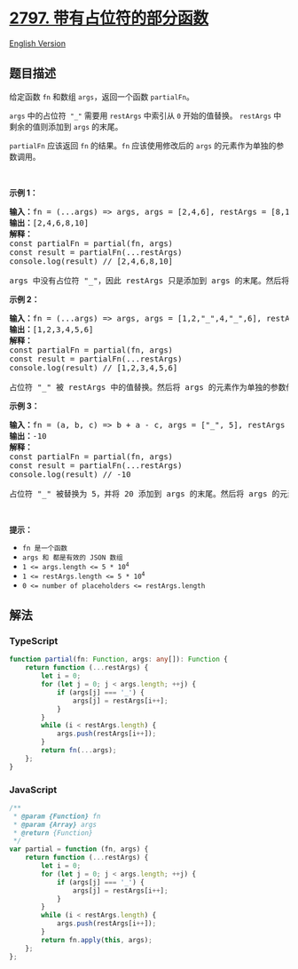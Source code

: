 # [2797. 带有占位符的部分函数](https://leetcode.cn/problems/partial-function-with-placeholders)

[English Version](/solution/2700-2799/2797.Partial%20Function%20with%20Placeholders/README_EN.md)

## 题目描述

<!-- 这里写题目描述 -->

<p>给定函数 <code>fn</code> 和数组 <code>args</code>，返回一个函数 <code>partialFn</code>。</p>

<p><code>args</code> 中的占位符<code> "_"</code> 需要用&nbsp;<code>restArgs</code> 中索引从&nbsp;<code>0</code> 开始的值替换。 <code>restArgs</code> 中剩余的值则添加到 <code>args</code> 的末尾。</p>

<p><code>partialFn</code> 应该返回 <code>fn</code> 的结果。<code>fn</code> 应该使用修改后的 <code>args</code> 的元素作为单独的参数调用。</p>

<p>&nbsp;</p>

<p><strong class="example">示例 1：</strong></p>

<pre>
<b>输入：</b>fn = (...args) =&gt; args, args = [2,4,6], restArgs = [8,10]
<b>输出：</b>[2,4,6,8,10]
<b>解释：</b>
const partialFn = partial(fn, args)
const result = partialFn(...restArgs) 
console.log(result) //&nbsp;[2,4,6,8,10]

args 中没有占位符 "_"，因此 restArgs 只是添加到 args 的末尾。然后将 args 的元素作为单独的参数传递给 fn，fn 返回传递的参数作为数组。
</pre>

<strong class="example">示例 2：</strong>

<pre>
<b>输入：</b>fn = (...args) =&gt; args, args = [1,2,"_",4,"_",6], restArgs = [3,5]
<b>输出：</b>[1,2,3,4,5,6]
<strong>解释：</strong>
const partialFn = partial(fn, args) 
const result = partialFn(...restArgs) 
console.log(result) //&nbsp;[1,2,3,4,5,6] 

占位符 "_" 被 restArgs 中的值替换。然后将 args 的元素作为单独的参数传递给 fn，fn 返回传递的参数作为数组。
</pre>

<p><strong class="example">示例 3：</strong></p>

<pre>
<b>输入：</b>fn = (a, b, c) =&gt; b + a - c, args = ["_", 5], restArgs = [5, 20]
<b>输出：</b>-10
<b>解释：</b>
const partialFn = partial(fn, args)
const result = partialFn(...restArgs)
console.log(result) //&nbsp;-10

占位符 "_" 被替换为 5，并将 20 添加到 args 的末尾。然后将 args 的元素作为单独的参数传递给 fn，fn 返回 -10（5 + 5 - 20）。
</pre>

<p>&nbsp;</p>

<p><strong>提示：</strong></p>

<ul>
	<li><code>fn 是一个函数</code></li>
	<li><code>args 和 都是有效的 JSON 数组</code></li>
	<li><code>1 &lt;= args.length &lt;= 5 * 10<sup>4</sup></code></li>
	<li><code>1 &lt;=&nbsp;restArgs.length &lt;= 5 * 10<sup>4</sup></code></li>
	<li><code>0 &lt;= number of placeholders &lt;= restArgs.length</code></li>
</ul>

## 解法

<!-- 这里可写通用的实现逻辑 -->

<!-- tabs:start -->

### **TypeScript**

<!-- 这里可写当前语言的特殊实现逻辑 -->

```ts
function partial(fn: Function, args: any[]): Function {
    return function (...restArgs) {
        let i = 0;
        for (let j = 0; j < args.length; ++j) {
            if (args[j] === '_') {
                args[j] = restArgs[i++];
            }
        }
        while (i < restArgs.length) {
            args.push(restArgs[i++]);
        }
        return fn(...args);
    };
}
```

### **JavaScript**

```js
/**
 * @param {Function} fn
 * @param {Array} args
 * @return {Function}
 */
var partial = function (fn, args) {
    return function (...restArgs) {
        let i = 0;
        for (let j = 0; j < args.length; ++j) {
            if (args[j] === '_') {
                args[j] = restArgs[i++];
            }
        }
        while (i < restArgs.length) {
            args.push(restArgs[i++]);
        }
        return fn.apply(this, args);
    };
};
```

<!-- tabs:end -->
